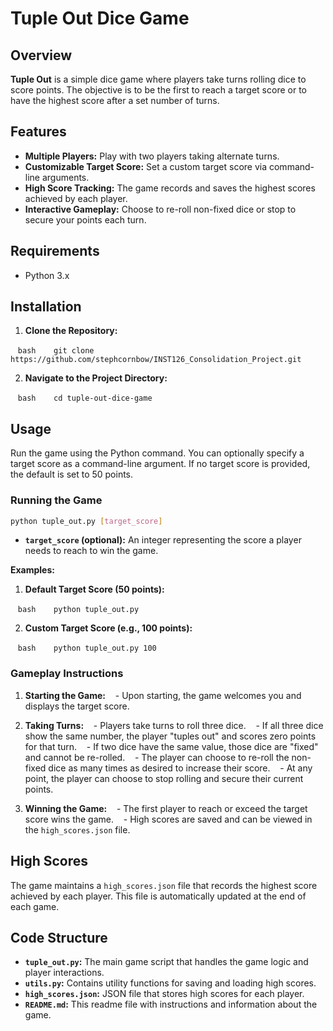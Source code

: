 # Tuple Out Dice Game

## Overview

**Tuple Out** is a simple dice game where players take turns rolling dice to score points. The objective is to be the first to reach a target score or to have the highest score after a set number of turns.

## Features

- **Multiple Players:** Play with two players taking alternate turns.
- **Customizable Target Score:** Set a custom target score via command-line arguments.
- **High Score Tracking:** The game records and saves the highest scores achieved by each player.
- **Interactive Gameplay:** Choose to re-roll non-fixed dice or stop to secure your points each turn.

## Requirements

- Python 3.x

## Installation

1. **Clone the Repository:**

   ```bash
   git clone https://github.com/stephcornbow/INST126_Consolidation_Project.git
   ```

2. **Navigate to the Project Directory:**

   ```bash
   cd tuple-out-dice-game
   ```

## Usage

Run the game using the Python command. You can optionally specify a target score as a command-line argument. If no target score is provided, the default is set to 50 points.

### Running the Game

```bash
python tuple_out.py [target_score]
```

- **`target_score` (optional):** An integer representing the score a player needs to reach to win the game.

**Examples:**

1. **Default Target Score (50 points):**

   ```bash
   python tuple_out.py
   ```

2. **Custom Target Score (e.g., 100 points):**

   ```bash
   python tuple_out.py 100
   ```

### Gameplay Instructions

1. **Starting the Game:**
   - Upon starting, the game welcomes you and displays the target score.

2. **Taking Turns:**
   - Players take turns to roll three dice.
   - If all three dice show the same number, the player "tuples out" and scores zero points for that turn.
   - If two dice have the same value, those dice are "fixed" and cannot be re-rolled.
   - The player can choose to re-roll the non-fixed dice as many times as desired to increase their score.
   - At any point, the player can choose to stop rolling and secure their current points.

3. **Winning the Game:**
   - The first player to reach or exceed the target score wins the game.
   - High scores are saved and can be viewed in the `high_scores.json` file.

## High Scores

The game maintains a `high_scores.json` file that records the highest score achieved by each player. This file is automatically updated at the end of each game.

## Code Structure

- **`tuple_out.py`:** The main game script that handles the game logic and player interactions.
- **`utils.py`:** Contains utility functions for saving and loading high scores.
- **`high_scores.json`:** JSON file that stores high scores for each player.
- **`README.md`:** This readme file with instructions and information about the game.

